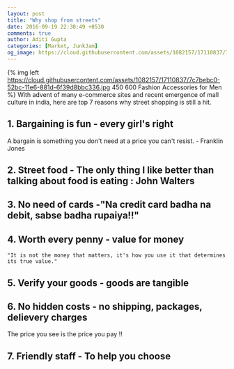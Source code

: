 ```yaml
---
layout: post
title: "Why shop from streets"
date: 2016-09-19 22:30:49 +0530
comments: true
author: Aditi Gupta
categories: [Market, JunkJam]
og_image: https://cloud.githubusercontent.com/assets/1082157/17110837/7c7bebc0-52bc-11e6-881d-6f39d8bbc336.jpg
---
```

{% img left https://cloud.githubusercontent.com/assets/1082157/17110837/7c7bebc0-52bc-11e6-881d-6f39d8bbc336.jpg 450 600 Fashion Accessories for Men %}
With advent of many e-commerce sites and recent emergence of mall culture in india, here are top 7 reasons why street shopping is still a hit.
<!-- more -->


## 1. Bargaining is fun - every girl's right
A bargain is something you don't need at a price you can't resist. - Franklin Jones

## 2. Street food - The only thing I like better than talking about food is eating : John Walters

## 3. No need of cards -"Na credit card badha na debit, sabse badha rupaiya!!"

## 4. Worth every penny - value for money
	"It is not the money that matters, it's how you use it that determines its true value."

## 5. Verify your goods - goods are tangible

## 6. No hidden costs - no shipping, packages, delievery charges
The price you see is the price you pay !!

## 7. Friendly staff - To help you choose
